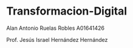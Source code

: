 # Transformacion-Digital

Alan Antonio Ruelas Robles
A01641426

Prof. Jesús Israel Hernández Hernández